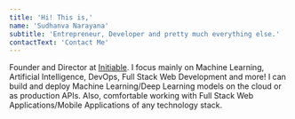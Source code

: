 ```yaml
---
title: 'Hi! This is,'
name: 'Sudhanva Narayana'
subtitle: 'Entrepreneur, Developer and pretty much everything else.'
contactText: 'Contact Me'
---
```


Founder and Director at [Initiable](https://initiable.com). I focus mainly on Machine Learning, Artificial Intelligence, DevOps, Full Stack Web Development and more! I can build and deploy Machine Learning/Deep Learning models on the cloud or as production APIs. Also, comfortable working with Full Stack Web Applications/Mobile Applications of any technology stack.
